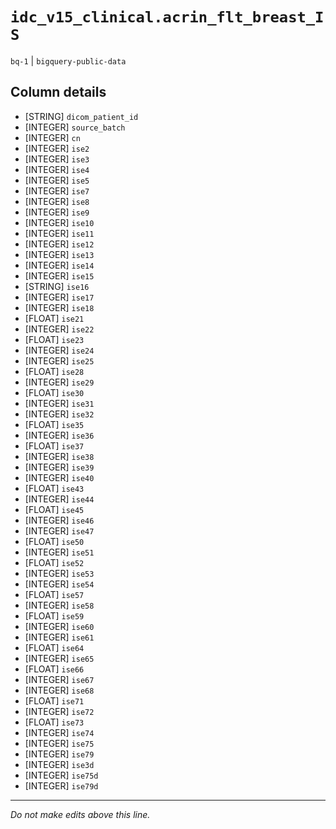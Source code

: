 # `idc_v15_clinical.acrin_flt_breast_IS`
`bq-1` | `bigquery-public-data`

## Column details
* [STRING]    `dicom_patient_id`
* [INTEGER]   `source_batch`
* [INTEGER]   `cn`
* [INTEGER]   `ise2`
* [INTEGER]   `ise3`
* [INTEGER]   `ise4`
* [INTEGER]   `ise5`
* [INTEGER]   `ise7`
* [INTEGER]   `ise8`
* [INTEGER]   `ise9`
* [INTEGER]   `ise10`
* [INTEGER]   `ise11`
* [INTEGER]   `ise12`
* [INTEGER]   `ise13`
* [INTEGER]   `ise14`
* [INTEGER]   `ise15`
* [STRING]    `ise16`
* [INTEGER]   `ise17`
* [INTEGER]   `ise18`
* [FLOAT]     `ise21`
* [INTEGER]   `ise22`
* [FLOAT]     `ise23`
* [INTEGER]   `ise24`
* [INTEGER]   `ise25`
* [FLOAT]     `ise28`
* [INTEGER]   `ise29`
* [FLOAT]     `ise30`
* [INTEGER]   `ise31`
* [INTEGER]   `ise32`
* [FLOAT]     `ise35`
* [INTEGER]   `ise36`
* [FLOAT]     `ise37`
* [INTEGER]   `ise38`
* [INTEGER]   `ise39`
* [INTEGER]   `ise40`
* [FLOAT]     `ise43`
* [INTEGER]   `ise44`
* [FLOAT]     `ise45`
* [INTEGER]   `ise46`
* [INTEGER]   `ise47`
* [FLOAT]     `ise50`
* [INTEGER]   `ise51`
* [FLOAT]     `ise52`
* [INTEGER]   `ise53`
* [INTEGER]   `ise54`
* [FLOAT]     `ise57`
* [INTEGER]   `ise58`
* [FLOAT]     `ise59`
* [INTEGER]   `ise60`
* [INTEGER]   `ise61`
* [FLOAT]     `ise64`
* [INTEGER]   `ise65`
* [FLOAT]     `ise66`
* [INTEGER]   `ise67`
* [INTEGER]   `ise68`
* [FLOAT]     `ise71`
* [INTEGER]   `ise72`
* [FLOAT]     `ise73`
* [INTEGER]   `ise74`
* [INTEGER]   `ise75`
* [INTEGER]   `ise79`
* [INTEGER]   `ise3d`
* [INTEGER]   `ise75d`
* [INTEGER]   `ise79d`

-------------------------------------------------------------------------------
*Do not make edits above this line.*

